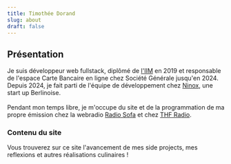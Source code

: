 ```yaml
---
title: Timothée Dorand
slug: about
draft: false
---
```


## Présentation

Je suis développeur web fullstack, diplômé de <a href=‘https://iim.fr’>l'IIM</a> en 2019 et responsable de l'espace Carte Bancaire en ligne chez Société Générale jusqu'en 2024. Depuis 2024, je fait parti de l'équipe de développement chez <a href=‘https://ninox.com’>Ninox</a>, une start up Berlinoise. 
<br/>
<br/>Pendant mon temps libre, je m'occupe du site et de la programmation de ma propre émission chez la webradio <a href=‘https://www.radio-sofa.com’>Radio Sofa</a> et chez <a href=‘https://www.thfradio.de/’>THF Radio</a>.


### Contenu du site

Vous trouverez sur ce site l'avancement de mes side projects, mes reflexions et autres réalisations culinaires !